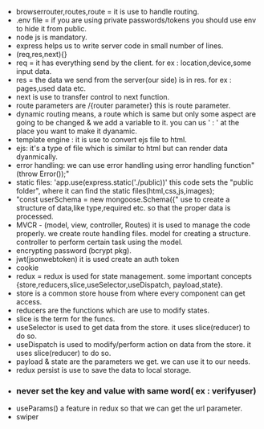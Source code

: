 - browserrouter,routes,route = it is use to handle routing.
- .env file = if you are using private passwords/tokens you should use env to hide it from public.
- node js is mandatory.
- express helps us to write server code in small number of lines.
- (req,res,next){}
- req = it has everything send by the client. for ex : location,device,some input data.
- res = the data we send from the server(our side) is in res. for ex : pages,used data etc.
- next is use to transfer control to next function.
- route parameters are /{router parameter} this is route parameter.
- dynamic routing means, a route which is same but only some aspect are going to be changed & we add a variable to it. you can us ' : ' at the place you want to make it dyanamic.
- template engine : it is use to convert ejs file to html.
- ejs: it's  a type of file which is similar to html but can render data dyanmically.
- error handling: we can use error handling using error handling function" (throw Error());"
- static files: 'app.use(express.static('./public))' this code sets the "public folder", where it can find the static files(html,css,js,images);
- "const userSchema = new mongoose.Schema({" use to create a structure of data,like type,required etc. so that the proper data is processed. 
- MVCR - (model, view, controller, Routes) it is used to manage the code properly.
 we create route handling files. model for creating a structure. controller to perform certain task using the model. 
 - encrypting password (bcrypt pkg).
 - jwt(jsonwebtoken) it is used create an auth token
 - cookie
 - redux = redux is used for state management. some important concepts {store,reducers,slice,useSelector,useDispatch, payload,state}.
 - store is a common store house from where every component can get access.
 - reducers are the functions which are use to modify states.
 - slice is the term for the funcs.
 - useSelector is used to get data from the store. it uses slice(reducer) to do so.
 - useDispatch is used to modify/perform action on data from the store. it uses slice(reducer) to do so.
 - payload & state are the parameters we get. we can use it to our needs.
 - redux persist is use to save the data to local storage.
 - ### never set the key and value with same word( ex : verifyuser)
 - useParams() a feature in redux so that we can get the url parameter.
 - swiper